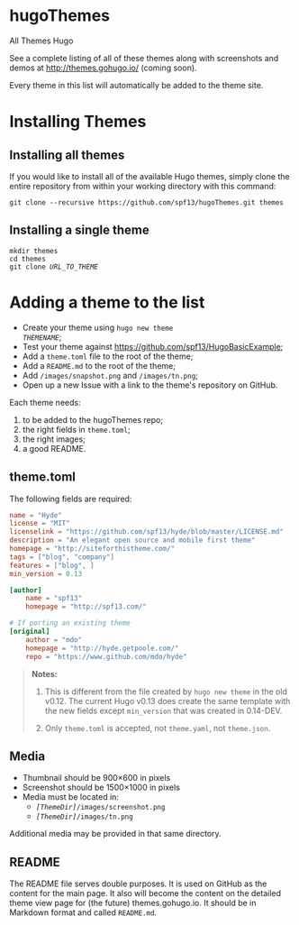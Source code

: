 hugoThemes
==========

All Themes Hugo

See a complete listing of all of these themes along with screenshots and demos at http://themes.gohugo.io/ (coming soon).

Every theme in this list will automatically be added to the theme site.

# Installing Themes

## Installing all themes

If you would like to install all of the available Hugo themes, simply clone the entire repository from within your working directory with this command:

    git clone --recursive https://github.com/spf13/hugoThemes.git themes

## Installing a single theme

<pre><code>mkdir themes
cd themes
git clone <em>URL_TO_THEME</em>
</code></pre>

# Adding a theme to the list

* Create your theme using <code>hugo new theme <em>THEMENAME</em></code>;
* Test your theme against https://github.com/spf13/HugoBasicExample;
* Add a `theme.toml` file to the root of the theme;
* Add a `README.md` to the root of the theme;
* Add `/images/snapshot.png` and `/images/tn.png`;
* Open up a new Issue with a link to the theme's repository on GitHub.


Each theme needs:

1. to be added to the hugoThemes repo;
2. the right fields in `theme.toml`;
3. the right images;
4. a good README.

## theme.toml

The following fields are required:

```toml
name = "Hyde"
license = "MIT"
licenselink = "https://github.com/spf13/hyde/blob/master/LICENSE.md"
description = "An elegant open source and mobile first theme"
homepage = "http://siteforthistheme.com/"
tags = ["blog", "company"]
features = ["blog", ]
min_version = 0.13

[author]
    name = "spf13"
    homepage = "http://spf13.com/"

# If porting an existing theme
[original]
    author = "mdo"
    homepage = "http://hyde.getpoole.com/"
    repo = "https://www.github.com/mdo/hyde"
```

> **Notes:**
>
> 1. This is different from the file created by `hugo new theme` in the old v0.12.
>    The current Hugo v0.13 does create the same template with the new fields
>    except `min_version` that was created in 0.14-DEV.
>
> 2. Only `theme.toml` is accepted, not `theme.yaml`, not `theme.json`.


## Media

* Thumbnail should be 900×600 in pixels
* Screenshot should be 1500×1000 in pixels
* Media must be located in:
    * <code><em>[ThemeDir]</em>/images/screenshot.png</code>
    * <code><em>[ThemeDir]</em>/images/tn.png</code>

Additional media may be provided in that same directory.

## README

The README file serves double purposes. It is used on GitHub as the content for the main page. It also will become the content on the detailed theme view page for (the future) themes.gohugo.io. It should be in Markdown format and called `README.md`.
